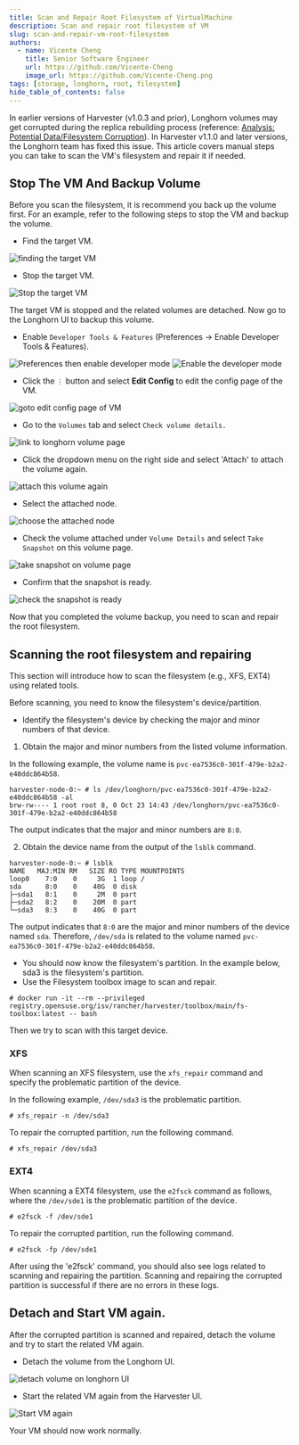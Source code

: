 ```yaml
---
title: Scan and Repair Root Filesystem of VirtualMachine
description: Scan and repair root filesystem of VM
slug: scan-and-repair-vm-root-filesystem
authors:
  - name: Vicente Cheng
    title: Senior Software Engineer
    url: https://github.com/Vicente-Cheng
    image_url: https://github.com/Vicente-Cheng.png
tags: [storage, longhorn, root, filesystem]
hide_table_of_contents: false
---
```


In earlier versions of Harvester (v1.0.3 and prior), Longhorn volumes may get corrupted during the replica rebuilding process (reference: [Analysis: Potential Data/Filesystem Corruption](https://longhorn.io/kb/troubleshooting-volume-filesystem-corruption/#solution)). In Harvester v1.1.0 and later versions, the Longhorn team has fixed this issue. This article covers manual steps you can take to scan the VM's filesystem and repair it if needed.


## Stop The VM And Backup Volume

Before you scan the filesystem, it is recommend you back up the volume first. For an example, refer to the following steps to stop the VM and backup the volume.

- Find the target VM.

![finding the target VM](./imgs/finding_the_target_vm.png)

- Stop the target VM.

![Stop the target VM](./imgs/stop_the_target_vm.png)

The target VM is stopped and the related volumes are detached. Now go to the Longhorn UI to backup this volume.

- Enable `Developer Tools & Features` (Preferences -> Enable Developer Tools & Features).

![Preferences then enable developer mode](./imgs/preferences_enable_developer_mode.png)
![Enable the developer mode](./imgs/enable_the_developer_mode.png)

- Click the `⋮` button and select **Edit Config** to edit the config page of the VM.

![goto edit config page of VM](./imgs/goto_vm_edit_config_page.png)

- Go to the `Volumes` tab and select `Check volume details.`

![link to longhorn volume page](./imgs/link_to_longhorn_volume.png)

- Click the dropdown menu on the right side and select 'Attach' to attach the volume again. 

![attach this volume again](./imgs/attach_this_volume_again.png)

- Select the attached node. 

![choose the attached node](./imgs/choose_the_attached_node.png)

- Check the volume attached under `Volume Details` and select `Take Snapshot` on this volume page.

![take snapshot on volume page](./imgs/take_snapshot_on_volume_page.png)

- Confirm that the snapshot is ready.

![check the snapshot is ready](./imgs/check_the_snapshot_is_ready.png)

Now that you completed the volume backup, you need to scan and repair the root filesystem.

## Scanning the root filesystem and repairing

This section will introduce how to scan the filesystem (e.g., XFS, EXT4) using related tools.

Before scanning, you need to know the filesystem's device/partition.

- Identify the filesystem's device by checking the major and minor numbers of that device.

1. Obtain the major and minor numbers from the listed volume information.
  
  In the following example, the volume name is `pvc-ea7536c0-301f-479e-b2a2-e40ddc864b58`.
  ```
  harvester-node-0:~ # ls /dev/longhorn/pvc-ea7536c0-301f-479e-b2a2-e40ddc864b58 -al
  brw-rw---- 1 root root 8, 0 Oct 23 14:43 /dev/longhorn/pvc-ea7536c0-301f-479e-b2a2-e40ddc864b58
  ```
  The output indicates that the major and minor numbers are `8:0`.
  
2. Obtain the device name from the output of the `lsblk` command.
  ```
  harvester-node-0:~ # lsblk
  NAME   MAJ:MIN RM   SIZE RO TYPE MOUNTPOINTS
  loop0    7:0    0     3G  1 loop /
  sda      8:0    0    40G  0 disk
  ├─sda1   8:1    0     2M  0 part
  ├─sda2   8:2    0    20M  0 part
  └─sda3   8:3    0    40G  0 part
  ```
  The output indicates that `8:0` are the major and minor numbers of the device named `sda`. Therefore, `/dev/sda` is related to the volume named `pvc-ea7536c0-301f-479e-b2a2-e40ddc864b58`.

- You should now know the filesystem's partition. In the example below, sda3 is the filesystem's partition.
- Use the Filesystem toolbox image to scan and repair.

```
# docker run -it --rm --privileged registry.opensuse.org/isv/rancher/harvester/toolbox/main/fs-toolbox:latest -- bash
```

Then we try to scan with this target device.

### XFS

When scanning an XFS filesystem, use the `xfs_repair` command and specify the problematic partition of the device.

In the following example, `/dev/sda3` is the problematic partition.
```
# xfs_repair -n /dev/sda3
```

To repair the corrupted partition, run the following command.

```
# xfs_repair /dev/sda3
```

### EXT4

When scanning a EXT4 filesystem, use the `e2fsck` command as follows, where the `/dev/sde1` is the problematic partition of the device.

```
# e2fsck -f /dev/sde1
```

To repair the corrupted partition, run the following command.

```
# e2fsck -fp /dev/sde1
```


After using the 'e2fsck' command, you should also see logs related to scanning and repairing the partition. Scanning and repairing the corrupted partition is successful if there are no errors in these logs. 


## Detach and Start VM again.

After the corrupted partition is scanned and repaired, detach the volume and try to start the related VM again.

- Detach the volume from the Longhorn UI.

![detach volume on longhorn UI](./imgs/detach_volume.png)

- Start the related VM again from the Harvester UI.

![Start VM again](./imgs/start_vm_again.png)

Your VM should now work normally.
